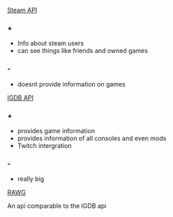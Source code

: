 [Steam API](https://partner.steamgames.com/doc/home)

### +
+ Info about steam users
+ can see things like friends and owned games

### -
- doesnt provide information on games

[IGDB API](https://api-docs.igdb.com/#getting-started)

### +
+ provides game information
+ provides information of all consoles and even mods
+ Twitch intergration

### -
- really big

[RAWG](https://api.rawg.io/docs/)

An api comparable to the IGDB api
